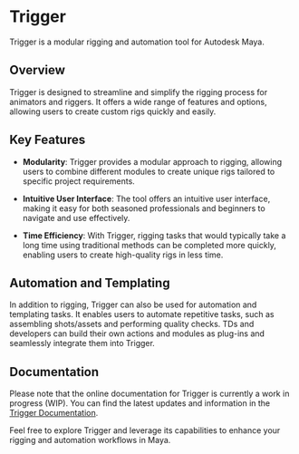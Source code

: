 # Trigger

Trigger is a modular rigging and automation tool for Autodesk Maya.

## Overview

Trigger is designed to streamline and simplify the rigging process for animators and riggers. It offers a wide range of features and options, allowing users to create custom rigs quickly and easily.

## Key Features

- **Modularity**: Trigger provides a modular approach to rigging, allowing users to combine different modules to create unique rigs tailored to specific project requirements.

- **Intuitive User Interface**: The tool offers an intuitive user interface, making it easy for both seasoned professionals and beginners to navigate and use effectively.

- **Time Efficiency**: With Trigger, rigging tasks that would typically take a long time using traditional methods can be completed more quickly, enabling users to create high-quality rigs in less time.

## Automation and Templating

In addition to rigging, Trigger can also be used for automation and templating tasks. It enables users to automate repetitive tasks, such as assembling shots/assets and performing quality checks. TDs and developers can build their own actions and modules as plug-ins and seamlessly integrate them into Trigger.

## Documentation

Please note that the online documentation for Trigger is currently a work in progress (WIP). You can find the latest updates and information in the [Trigger Documentation](documentation_link).

Feel free to explore Trigger and leverage its capabilities to enhance your rigging and automation workflows in Maya.